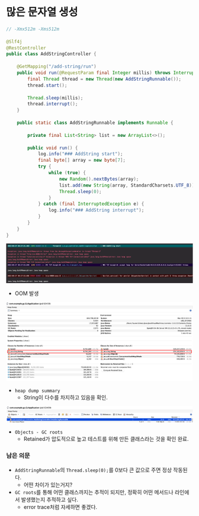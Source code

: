 # 많은 문자열 생성

```java
// -Xmx512m -Xms512m

@Slf4j
@RestController
public class AddStringController {

	@GetMapping("/add-string/run")
	public void run(@RequestParam final Integer millis) throws InterruptedException {
		final Thread thread = new Thread(new AddStringRunnable());
		thread.start();

		Thread.sleep(millis);
		thread.interrupt();
	}

	public static class AddStringRunnable implements Runnable {

		private final List<String> list = new ArrayList<>();

		public void run() {
			log.info("### AddString start");
			final byte[] array = new byte[7];
			try {
				while (true) {
					new Random().nextBytes(array);
					list.add(new String(array, StandardCharsets.UTF_8));
					Thread.sleep(0);
				}
			} catch (final InterruptedException e) {
				log.info("### AddString interrupt");
			}
		}
	}
}
```

![](<../../../.gitbook/assets/image (11).png>)

* OOM 발생

![](<../../../.gitbook/assets/image (13).png>)

* `heap dump summary`
  * String이 다수를 차지하고 있음을 확인.

![](<../../../.gitbook/assets/image (9).png>)

* `Objects - GC roots`
  * Retained가 압도적으로 높고 테스트를 위해 만든 클래스라는 것을 확인 완료.

### 남은 의문

* `AddStringRunnable`의 `Thread.sleep(0);`를 0보다 큰 값으로 주면 정상 작동된다.
  * 어떤 차이가 있는거지?
* `GC roots`를 통해 어떤 클래스까지는 추적이 되지만, 정확히 어떤 메서드나 라인에서 발생했는지 추적하고 싶다.
  * error trace처럼 자세하면 좋겠다.
